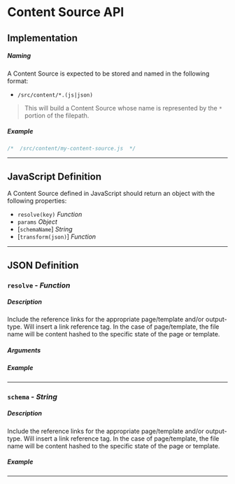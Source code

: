 # Content Source API

## Implementation

##### Naming

A Content Source is expected to be stored and named in the following format:

- `/src/content/*.(js|json)`

> This will build a Content Source whose name is represented by the `*` portion of the filepath.

##### Example

```jsx
/*  /src/content/my-content-source.js  */

```

-----

## JavaScript Definition

A Content Source defined in JavaScript should return an object with the following properties:

- `resolve(key)` *Function*
- `params` *Object*
- [`schemaName`] *String*
- [`transform(json)`] *Function*


---

## JSON Definition


### `resolve` - *Function*

##### Description

Include the reference links for the appropriate page/template and/or output-type. Will insert a link reference tag. In the case of page/template, the file name will be content hashed to the specific state of the page or template.

##### Arguments

##### Example

-----

### `schema` - *String*

##### Description

Include the reference links for the appropriate page/template and/or output-type. Will insert a link reference tag. In the case of page/template, the file name will be content hashed to the specific state of the page or template.

##### Example

-----
